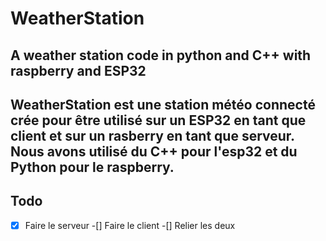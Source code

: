 # WeatherStation
A weather station code in python and C++ with raspberry and ESP32
---

WeatherStation est une station météo connecté crée pour être utilisé sur un ESP32 en tant que client et sur un rasberry en tant que serveur.
Nous avons utilisé du C++ pour l'esp32 et du Python pour le raspberry.
---
## Todo
-[x] Faire le serveur
-[] Faire le client
-[] Relier les deux
